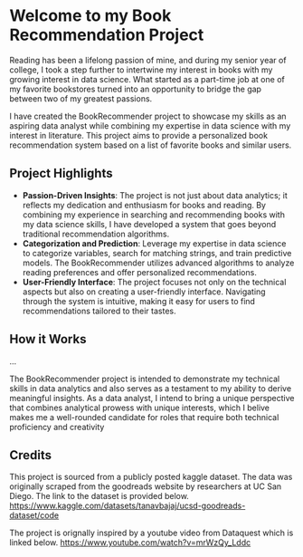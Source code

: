 # Welcome to my Book Recommendation Project

Reading has been a lifelong passion of mine, and during my senior year of college, I took a step further to intertwine my interest in books with my growing interest in data science.
What started as a part-time job at one of my favorite bookstores turned into an opportunity to bridge the gap between two of my greatest passions.

I have created the BookRecommender project to showcase my skills as an aspiring data analyst while combining my expertise in data science with my interest in literature.
This project aims to provide a personalized book recommendation system based on a list of favorite books and similar users.

## Project Highlights

- **Passion-Driven Insights**: The project is not just about data analytics; it reflects my dedication and enthusiasm for books and reading. By combining my experience in searching and recommending books with my data science skills, I have developed a system that goes beyond traditional recommendation algorithms.
- **Categorization and Prediction**: Leverage my expertise in data science to categorize variables, search for matching strings, and train predictive models. The BookRecommender utilizes advanced algorithms to analyze reading preferences and offer personalized recommendations.
- **User-Friendly Interface**: The project focuses not only on the technical aspects but also on creating a user-friendly interface. Navigating through the system is intuitive, making it easy for users to find recommendations tailored to their tastes.

## How it Works

...

The BookRecommender project is intended to demonstrate my technical skills in data analytics and also serves as a testament to my ability to derive meaningful insights. 
As a data analyst, I intend to bring a unique perspective that combines analytical prowess with unique interests, which I belive makes me a well-rounded candidate for roles that require both technical proficiency and creativity

## Credits

This project is sourced from a publicly posted kaggle dataset. The data was originally scraped from the goodreads website by researchers at UC San Diego. The link to the dataset is provided below.
https://www.kaggle.com/datasets/tanavbajaj/ucsd-goodreads-dataset/code

The project is orignally inspired by a youtube video from Dataquest which is linked below.
https://www.youtube.com/watch?v=mrWzQy_Lddc
